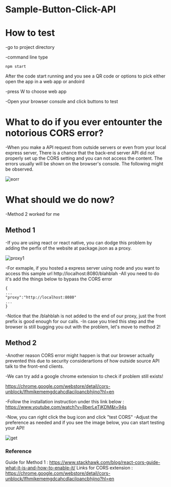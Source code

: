# Sample-Button-Click-API

# How to test

-go to project directory

-command line type 

```
npm start
```
After the code start running and you see a QR code or options to pick either open the app in a web app or andoird 

-press W to choose web app

-Open your browser console and click buttons to test

# What to do if you ever entounter the notorious CORS error?

-When you make a API request from outside servers or even from your local express server, There is a chance that the back-end server API did not properly set up the CORS setting and you can not access the content. The errors usually will be shown on the browser's console. The following might be observed.

![eorr](https://user-images.githubusercontent.com/58338071/179830835-2f287ed5-2fc8-47c2-bbb5-24d955fd4097.JPG)

# What should we do now?
-Method 2 worked for me 

## Method 1
-If you are using react or react native, you can dodge this problem by adding the perfix of the website at package.json as a proxy.

![proxy1](https://user-images.githubusercontent.com/58338071/179831227-0459eb3f-3756-4429-98ab-bef654f8bd81.JPG)

-For exmaple, if you hosted a express server using node and you want to access this sample url
http://localhost:8080/blahblah
-All you need to do it's add the things below to bypass the CORS error

```
{
...
"proxy":"http://localhost:8080"
...
}
```

-Notice that the /blahblah is not added to the end of our proxy, just the front prefix is good enough for our calls. 
-In case you tried this step and the browser is still bugging you out with the problem, let's move to method 2!

## Method 2 
-Another reason CORS error might happen is that our browser actually prevented this due to security considerartions of how outside source API talk to the front-end clients.

-We can try add a google chrome extension to check if problem still exists!

https://chrome.google.com/webstore/detail/cors-unblock/lfhmikememgdcahcdlaciloancbhjino?hl=en

-Follow the installation instruction under this link below :
https://www.youtube.com/watch?v=8berLeTjKDM&t=94s

-Now, you can right click the bug icon and click "test CORS"
-Adjust the preference as needed and if you see the image below, you can start testing your API!

![get](https://user-images.githubusercontent.com/58338071/179833272-2cd48470-b634-4477-8eb0-456fd174e5fe.JPG)




### Reference
Guide for Method 1 :
https://www.stackhawk.com/blog/react-cors-guide-what-it-is-and-how-to-enable-it/
Links for CORS extension :
https://chrome.google.com/webstore/detail/cors-unblock/lfhmikememgdcahcdlaciloancbhjino?hl=en



